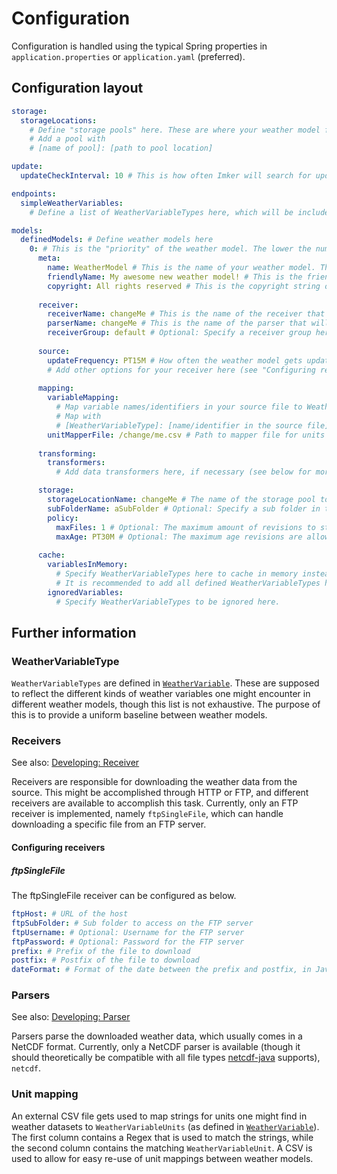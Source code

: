 # Configuration
Configuration is handled using the typical Spring properties in `application.properties` or `application.yaml` (preferred).

## Configuration layout
```yaml
storage:
  storageLocations:
    # Define "storage pools" here. These are where your weather model files are going to get stored.
    # Add a pool with
    # [name of pool]: [path to pool location]

update:
  updateCheckInterval: 10 # This is how often Imker will search for updated weather data (in minutes).

endpoints:
  simpleWeatherVariables:
    # Define a list of WeatherVariableTypes here, which will be included in the "simple" forecast (see "WeatherVariableType" for more info).

models:
  definedModels: # Define weather models here
    0: # This is the "priority" of the weather model. The lower the number, the more preferred it will be when choosing a weather model.
      meta:
        name: WeatherModel # This is the name of your weather model. This will be used when making API requests.
        friendlyName: My awesome new weather model! # This is the friendly name of your weather model, which will be included in API responses.
        copyright: All rights reserved # This is the copyright string of the weather model, to ensure compliance with licenses like CC BY. This will be included in API responses.
        
      receiver:
        receiverName: changeMe # This is the name of the receiver that will be used to retrieve the weather data (see "Receivers" for more info).
        parserName: changeMe # This is the name of the parser that will be used to parse the weather data (see "Parsers" for more info).
        receiverGroup: default # Optional: Specify a receiver group here. Receivers in the same group won't update at the same time (to avoid issues when connecting to the same host for example).
        
      source:
        updateFrequency: PT15M # How often the weather model gets updated at the source, in Java Duration format. 
        # Add other options for your receiver here (see "Configuring receivers" for more info).
        
      mapping:
        variableMapping:
          # Map variable names/identifiers in your source file to WeatherVariableTypes here (see "WeatherVariableType" for more info).
          # Map with
          # [WeatherVariableType]: [name/identifier in the source file]
        unitMapperFile: /change/me.csv # Path to mapper file for units (see "Unit mapping" for more info).
      
      transforming:
        transformers:
          # Add data transformers here, if necessary (see below for more info).

      storage:
        storageLocationName: changeMe # The name of the storage pool to store the weather data files in (as defined above)
        subFolderName: aSubFolder # Optional: Specify a sub folder in the storage pool.
        policy:
          maxFiles: 1 # Optional: The maximum amount of revisions to store (1 is fine for most applications, Imker does not support handling more at the moment).
          maxAge: PT30M # Optional: The maximum age revisions are allowed to have before being purged.
          
      cache:
        variablesInMemory:
          # Specify WeatherVariableTypes here to cache in memory instead of reading from disk every time.
          # It is recommended to add all defined WeatherVariableTypes here, unless there's a specific reason not to do so.
        ignoredVariables:
          # Specify WeatherVariableTypes to be ignored here.
```

## Further information
### WeatherVariableType
`WeatherVariableTypes` are defined in [`WeatherVariable`](/src/main/kotlin/com/luca009/imker/server/parser/model/WeatherVariable.kt). These are supposed to reflect the different kinds of weather variables one might encounter in different weather models, though this list is not exhaustive.
The purpose of this is to provide a uniform baseline between weather models. 

### Receivers
See also: [Developing: Receiver](Developing.md#receiver)

Receivers are responsible for downloading the weather data from the source. This might be accomplished through HTTP or FTP, and different receivers are available to accomplish this task.
Currently, only an FTP receiver is implemented, namely `ftpSingleFile`, which can handle downloading a specific file from an FTP server.

#### Configuring receivers
##### ftpSingleFile
The ftpSingleFile receiver can be configured as below.
```yaml
ftpHost: # URL of the host
ftpSubFolder: # Sub folder to access on the FTP server
ftpUsername: # Optional: Username for the FTP server
ftpPassword: # Optional: Password for the FTP server
prefix: # Prefix of the file to download 
postfix: # Postfix of the file to download
dateFormat: # Format of the date between the prefix and postfix, in Java DateTimeFormatter format
```

### Parsers
See also: [Developing: Parser](Developing.md#parser)

Parsers parse the downloaded weather data, which usually comes in a NetCDF format.
Currently, only a NetCDF parser is available (though it should theoretically be compatible with all file types [netcdf-java](https://github.com/Unidata/netcdf-java) supports), `netcdf`.

### Unit mapping
An external CSV file gets used to map strings for units one might find in weather datasets to `WeatherVariableUnits` (as defined in [`WeatherVariable`](/src/main/kotlin/com/luca009/imker/server/parser/model/WeatherVariable.kt)).
The first column contains a Regex that is used to match the strings, while the second column contains the matching `WeatherVariableUnit`.
A CSV is used to allow for easy re-use of unit mappings between weather models.